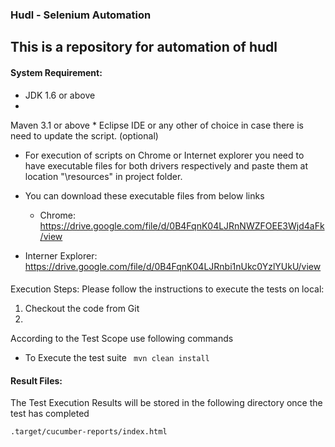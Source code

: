 ### Hudl - Selenium Automation
This is a repository for automation of hudl
---
#### System Requirement:


* JDK 1.6 or above
* 
Maven 3.1 or above
* 
Eclipse IDE or any other of choice in case there is need to update the script. 
(optional)
* For execution of scripts on Chrome or Internet explorer you need to have executable files for both drivers respectively and paste them at location "\resources" in project folder.

* You can download these executable files from below links
  * Chrome: https://drive.google.com/file/d/0B4FqnK04LJRnNWZFOEE3Wjd4aFk/view
  
* Interner Explorer: https://drive.google.com/file/d/0B4FqnK04LJRnbi1nUkc0YzlYUkU/view

#### 
Execution Steps:
Please follow the instructions to execute the tests on local:


1. Checkout the code from Git
2. 
According to the Test Scope use following commands
  - To Execute the test suite
	``` mvn clean install```
    
#### Result Files:	
The Test Execution Results will be stored in the following directory once the test has completed

    .target/cucumber-reports/index.html
